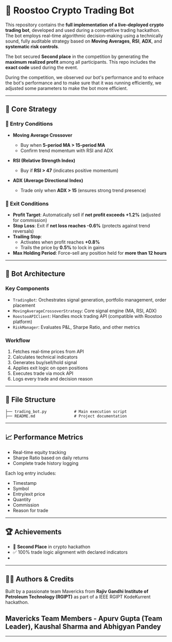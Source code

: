 # 🧠 Roostoo Crypto Trading Bot

This repository contains the **full implementation of a live-deployed crypto trading bot**, developed and used during a competitive trading hackathon. The bot employs real-time algorithmic decision-making using a technically sound, fully auditable strategy based on **Moving Averages**, **RSI**, **ADX**, and **systematic risk controls**.

The bot secured **Second place** in the competition by generating the **maximum realized profit** among all participants. This repo includes the **exact code** used during the event.

During the competition, we observed our bot's performance and to enhace the bot's performance and to make sure that it was running efficiently, we adjusted some parameters to make the bot more efficient.

---

## 🚀 Core Strategy

### 📌 Entry Conditions
- **Moving Average Crossover**
  - Buy when **5-period MA > 15-period MA**
  - Confirm trend momentum with RSI and ADX

- **RSI (Relative Strength Index)**
  - Buy if **RSI > 47** (indicates positive momentum)

- **ADX (Average Directional Index)**
  - Trade only when **ADX > 15** (ensures strong trend presence)

### 📌 Exit Conditions
- **Profit Target**: Automatically sell if **net profit exceeds +1.2%** (adjusted for commission)
- **Stop Loss**: Exit if **net loss reaches -0.6%** (protects against trend reversals)
- **Trailing Stop**:
  - Activates when profit reaches **+0.8%**
  - Trails the price by **0.5%** to lock in gains
- **Max Holding Period**: Force-sell any position held for **more than 12 hours**

---

## 🧠 Bot Architecture

### Key Components
- `TradingBot`: Orchestrates signal generation, portfolio management, order placement
- `MovingAverageCrossoverStrategy`: Core signal engine (MA, RSI, ADX)
- `RoostooAPIClient`: Handles mock trading API (compatible with Roostoo platform)
- `RiskManager`: Evaluates P&L, Sharpe Ratio, and other metrics

### Workflow
1. Fetches real-time prices from API
2. Calculates technical indicators
3. Generates buy/sell/hold signal
4. Applies exit logic on open positions
5. Executes trade via mock API
6. Logs every trade and decision reason

---

## 📁 File Structure
```Roostoo_Trading_Bot_Mavericks
├── trading_bot.py            # Main execution script
├── README.md                 # Project documentation
```

---

## 📈 Performance Metrics
- Real-time equity tracking
- Sharpe Ratio based on daily returns
- Complete trade history logging

Each log entry includes:
- Timestamp
- Symbol
- Entry/exit price
- Quantity
- Commission
- Reason for trade

---

## 🏆 Achievements
- 🥇 **Second Place** in crypto hackathon
- ✅ 100% trade logic alignment with declared indicators
- 

---

## 👨‍💻 Authors & Credits
Built by a passionate team Mavericks from **Rajiv Gandhi Institute of Petroleum Technology (RGIPT)** as part of a IEEE RGIPT KodeKurrent hackathon.
## Mavericks Team Members - Apurv Gupta (Team Leader), Kaushal Sharma and Abhigyan Pandey


---
